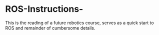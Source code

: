 # ROS-Instructions-
This is the reading of a future robotics course, serves as a quick start to ROS and remainder of cumbersome details.  
